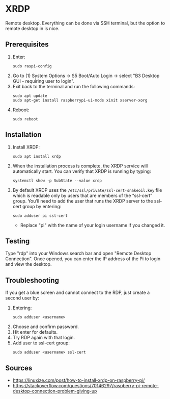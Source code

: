# XRDP 
Remote desktop. Everything can be done via SSH terminal, but the option to remote desktop in is nice.
## Prerequisites
1. Enter:
    ```
    sudo raspi-config
    ```
2. Go to (1) System Options -> S5 Boot/Auto Login -> select "B3 Desktop GUI - requiring user to login".
3. Exit back to the terminal and run the following commands:
    ```
    sudo apt update
    sudo apt-get install raspberrypi-ui-mods xinit xserver-xorg
    ```
4. Reboot:
    ```
    sudo reboot
    ```
## Installation
1. Install XRDP:
    ```
    sudo apt install xrdp
    ```
2. When the installation process is complete, the XRDP service will automatically start. You can verify that XRDP is running by typing:
    ```
    systemctl show -p SubState --value xrdp
    ```
3. By default XRDP uses the `/etc/ssl/private/ssl-cert-snakeoil.key` file which is readable only by users that are members of the “ssl-cert” group. You’ll need to add the user that runs the XRDP server to the ssl-cert group by entering:
    ```
    sudo adduser pi ssl-cert
    ```
    - Replace "pi" with the name of your login username if you changed it.
## Testing
Type "rdp" into your Windows search bar and open "Remote Desktop Connection". Once opened, you can enter the IP address of the Pi to login and view the desktop. 
## Troubleshooting
If you get a blue screen and cannot connect to the RDP, just create a second user by:
1. Entering:
    ```
    sudo adduser <username>
    ```
2. Choose and confirm password.
3. Hit enter for defaults.
4. Try RDP again with that login.
5. Add user to ssl-cert group:
    ```
    sudo adduser <username> ssl-cert
    ```
## Sources
* https://linuxize.com/post/how-to-install-xrdp-on-raspberry-pi/
* https://stackoverflow.com/questions/70146297/raspberry-pi-remote-desktop-connection-problem-giving-up
